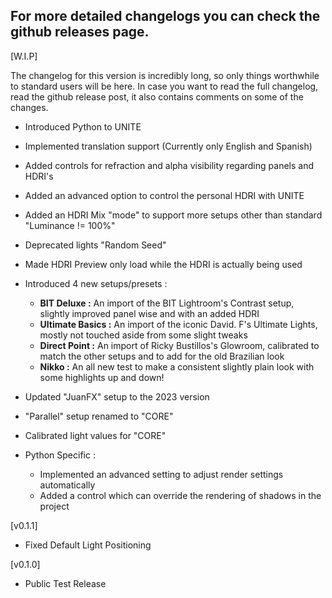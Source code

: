 ## For more detailed changelogs you can check the github releases page.

[W.I.P]

The changelog for this version is incredibly long, so only things worthwhile to standard users will be here.
In case you want to read the full changelog, read the github release post, it also contains comments on some of the changes.

- Introduced Python to UNITE

- Implemented translation support (Currently only English and Spanish)
- Added controls for refraction and alpha visibility regarding panels and HDRI's
- Added an advanced option to control the personal HDRI with UNITE
- Added an HDRI Mix "mode" to support more setups other than standard "Luminance != 100%"
- Deprecated lights "Random Seed"
- Made HDRI Preview only load while the HDRI is actually being used

- Introduced 4 new setups/presets :
    - **BIT Deluxe :** An import of the BIT Lightroom's Contrast setup, slightly improved panel wise and with an added HDRI
    - **Ultimate Basics :** An import of the iconic David. F's Ultimate Lights, mostly not touched aside from some slight tweaks
    - **Direct Point :** An import of Ricky Bustillos's Glowroom, calibrated to match the other setups and to add for the old Brazilian look
    - **Nikko :** An all new test to make a consistent slightly plain look with some highlights up and down!
- Updated "JuanFX" setup to the 2023 version
- "Parallel" setup renamed to "CORE"
- Calibrated light values for "CORE"

- Python Specific :
    - Implemented an advanced setting to adjust render settings automatically
    - Added a control which can override the rendering of shadows in the project

[v0.1.1]
- Fixed Default Light Positioning

[v0.1.0]
- Public Test Release